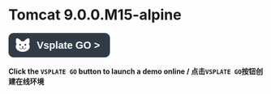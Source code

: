 # Tomcat 9.0.0.M15-alpine

<a href="https://www.vsplate.com/?docker-compose=https://github.com/vsplate/dcenvs/tomcat/9.0.0.M15-alpine"><img alt="VSPLATE GO" src="https://raw.githubusercontent.com/vsplate/images/master/vsgo_btn.png" width="200px"></a>

**Click the `VSPLATE GO` button to launch a demo online / 点击`VSPLATE GO`按钮创建在线环境**